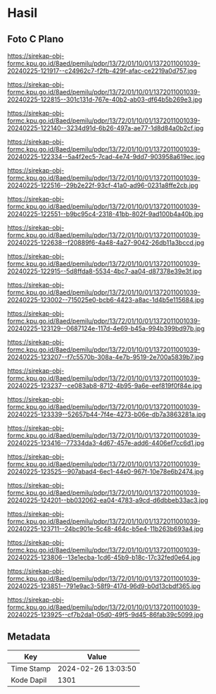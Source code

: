 # Hasil

## Foto C Plano

https://sirekap-obj-formc.kpu.go.id/8aed/pemilu/pdpr/13/72/01/10/01/1372011001039-20240225-121917--c24962c7-f2fb-429f-afac-ce2219a0d757.jpg

https://sirekap-obj-formc.kpu.go.id/8aed/pemilu/pdpr/13/72/01/10/01/1372011001039-20240225-122815--301c131d-767e-40b2-ab03-df64b5b269e3.jpg

https://sirekap-obj-formc.kpu.go.id/8aed/pemilu/pdpr/13/72/01/10/01/1372011001039-20240225-122140--3234d91d-6b26-497a-ae77-1d8d84a0b2cf.jpg

https://sirekap-obj-formc.kpu.go.id/8aed/pemilu/pdpr/13/72/01/10/01/1372011001039-20240225-122334--5a4f2ec5-7cad-4e74-9dd7-903958a619ec.jpg

https://sirekap-obj-formc.kpu.go.id/8aed/pemilu/pdpr/13/72/01/10/01/1372011001039-20240225-122516--29b2e22f-93cf-41a0-ad96-0231a8ffe2cb.jpg

https://sirekap-obj-formc.kpu.go.id/8aed/pemilu/pdpr/13/72/01/10/01/1372011001039-20240225-122551--b9bc95c4-2318-41bb-802f-9ad100b4a40b.jpg

https://sirekap-obj-formc.kpu.go.id/8aed/pemilu/pdpr/13/72/01/10/01/1372011001039-20240225-122638--f20889f6-4a48-4a27-9042-26db11a3bccd.jpg

https://sirekap-obj-formc.kpu.go.id/8aed/pemilu/pdpr/13/72/01/10/01/1372011001039-20240225-122915--5d8ffda8-5534-4bc7-aa04-d87378e39e3f.jpg

https://sirekap-obj-formc.kpu.go.id/8aed/pemilu/pdpr/13/72/01/10/01/1372011001039-20240225-123002--715025e0-bcb6-4423-a8ac-1d4b5e115684.jpg

https://sirekap-obj-formc.kpu.go.id/8aed/pemilu/pdpr/13/72/01/10/01/1372011001039-20240225-123129--0687124e-117d-4e69-b45a-994b399bd97b.jpg

https://sirekap-obj-formc.kpu.go.id/8aed/pemilu/pdpr/13/72/01/10/01/1372011001039-20240225-123207--f7c5570b-308a-4e7b-9519-2e700a5839b7.jpg

https://sirekap-obj-formc.kpu.go.id/8aed/pemilu/pdpr/13/72/01/10/01/1372011001039-20240225-123237--ce083ab8-8712-4b95-9a6e-eef819f0f84e.jpg

https://sirekap-obj-formc.kpu.go.id/8aed/pemilu/pdpr/13/72/01/10/01/1372011001039-20240225-123339--52657b44-7f4e-4273-b06e-db7a3863281a.jpg

https://sirekap-obj-formc.kpu.go.id/8aed/pemilu/pdpr/13/72/01/10/01/1372011001039-20240225-123416--77334da3-4d67-457e-add6-4406ef7cc6d1.jpg

https://sirekap-obj-formc.kpu.go.id/8aed/pemilu/pdpr/13/72/01/10/01/1372011001039-20240225-123525--907abad4-6ec1-44e0-967f-10e78e6b2474.jpg

https://sirekap-obj-formc.kpu.go.id/8aed/pemilu/pdpr/13/72/01/10/01/1372011001039-20240225-124201--bb032062-ea04-4783-a9cd-d6dbbeb33ac3.jpg

https://sirekap-obj-formc.kpu.go.id/8aed/pemilu/pdpr/13/72/01/10/01/1372011001039-20240225-123711--24bc901e-5c48-464c-b5e4-11b263b693a4.jpg

https://sirekap-obj-formc.kpu.go.id/8aed/pemilu/pdpr/13/72/01/10/01/1372011001039-20240225-123806--13e1ecba-1cd6-45b9-b18c-17c32fed0e64.jpg

https://sirekap-obj-formc.kpu.go.id/8aed/pemilu/pdpr/13/72/01/10/01/1372011001039-20240225-123851--791e9ac3-58f9-417d-96d9-b0d13cbdf365.jpg

https://sirekap-obj-formc.kpu.go.id/8aed/pemilu/pdpr/13/72/01/10/01/1372011001039-20240225-123925--cf7b2da1-05d0-49f5-9d45-86fab39c5099.jpg


## Metadata

| Key        | Value               |
| ---------- | ------------------- |
| Time Stamp | 2024-02-26 13:03:50 |
| Kode Dapil | 1301                |



